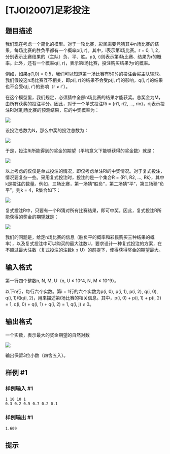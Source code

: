 # [TJOI2007]足彩投注

## 题目描述

我们现在考虑一个简化的模型。对于一轮比赛，彩民需要竞猜其中n场比赛的结果，每场比赛的胜负平都有一个概率p(i, r)。其中，i表示第i场比赛。r = 0, 1, 2，分别表示比赛结果的（主队）负、平、胜。p(i, r)则表示第i场比赛、结果为r的概率。此外，还有一个概率q(i, r)，表示第i场比赛，投注购买结果为r的概率。


例如，如果q(1,0) = 0.5，我们可以知道第一场比赛有50%的投注会买主队输球。我们假设这n场比赛互不相关，即p(i, r)的结果不会受p(j, r’)的影响，q(i, r)的结果也不会受q(j, r’)的影响（r ≠ r’）。


在这个模型里，我们规定，必须猜中全部n场比赛的结果才能获奖。总奖金为M，由所有获奖的投注平分。因此，对于一个单式投注Ri = {ri1, ri2, …, rin}，rij表示投注Ri对第j场比赛的预测结果，它的中奖概率为：

 ![](https://cdn.luogu.com.cn/upload/pic/6080.png) 

设投注总数为N，那么中奖的投注总数为：

 ![](https://cdn.luogu.com.cn/upload/pic/6081.png) 

于是，投注Ri所能得到的奖金的期望（平均意义下能够获得的奖金数）就是：

 ![](https://cdn.luogu.com.cn/upload/pic/6082.png) 

以上考虑的仅仅是单式投注的情况，即仅考虑单注Ri的中奖情况。对于复式投注，情况要复杂一些。采用复式投注时，投注的是一个集合R = {R1, R2, …, Rk}，其中k是投注的数量。例如，三场比赛，第一场猜“胜负”，第二场猜“平”，第三场猜“负平”，则k = 4，R集合如下：

 ![](https://cdn.luogu.com.cn/upload/pic/6083.png) 

复式投注R中，只要有一个Ri猜对所有比赛结果，即可中奖。因此，复式投注R所能获得的奖金的期望就是：


 ![](https://cdn.luogu.com.cn/upload/pic/6084.png) 

我们的问题是，给定n场比赛的信息（胜负平的概率和彩民购买三种结果的概率），以及复式投注中可以购买的最大注数U，要求设计一种复式投注的方案，在不超过最大注数（复式投注的注数k ≤ U）的前提下，使得获得奖金的期望最大。


## 输入格式

第一行四个整数n, N, M, U（n, U ≤ 10^4, N, M ≤ 10^9）。

以下n行，每行六个实数。第i + 1行的六个实数为p(i, 0), p(i, 1), p(i, 2), q(i, 0), q(i, 1)和q(i, 2)，用来描述第i场比赛的相关信息。其中，p(i, 0) + p(i, 1) + p(i, 2) = 1, q(i, 0) + q(i, 1) + q(i, 2) = 1, q(i, j) ≠ 0。


## 输出格式

一个实数，表示最大的奖金期望的自然对数

 ![](https://cdn.luogu.com.cn/upload/pic/6085.png) 

输出保留3位小数（四舍五入）。


## 样例 #1

### 样例输入 #1
```
1 10 10 1
0.3 0.2 0.5 0.7 0.2 0.1
```

### 样例输出 #1

```
1.609
```

## 提示


